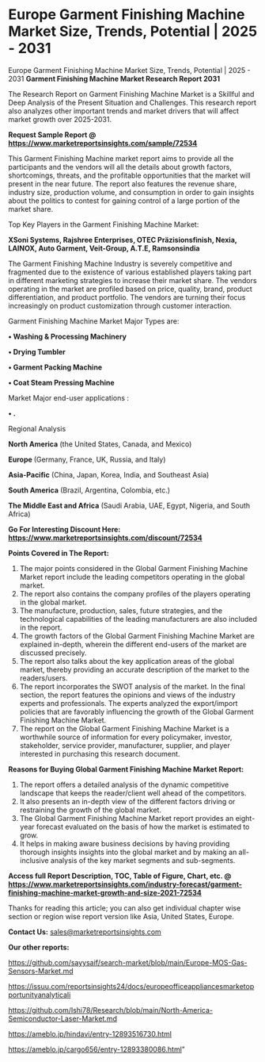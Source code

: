 # Europe Garment Finishing Machine Market Size, Trends, Potential | 2025 - 2031
Europe Garment Finishing Machine Market Size, Trends, Potential | 2025 - 2031
<strong>Garment Finishing Machine Market Research Report 2031</strong>

The Research Report on Garment Finishing Machine Market is a Skillful and Deep Analysis of the Present Situation and Challenges. This research report also analyzes other important trends and market drivers that will affect market growth over 2025-2031.

<strong>Request Sample Report @ <a href=https://www.marketreportsinsights.com/sample/72534>https://www.marketreportsinsights.com/sample/72534</a></strong>

This Garment Finishing Machine market report aims to provide all the participants and the vendors will all the details about growth factors, shortcomings, threats, and the profitable opportunities that the market will present in the near future. The report also features the revenue share, industry size, production volume, and consumption in order to gain insights about the politics to contest for gaining control of a large portion of the market share.

Top Key Players in the Garment Finishing Machine Market:

<strong>XSoni Systems, Rajshree Enterprises, OTEC Präzisionsfinish, Nexia, LAINOX, Auto Garment, Veit-Group, A.T.E, Ramsonsindia</strong>

The Garment Finishing Machine Industry is severely competitive and fragmented due to the existence of various established players taking part in different marketing strategies to increase their market share. The vendors operating in the market are profiled based on price, quality, brand, product differentiation, and product portfolio. The vendors are turning their focus increasingly on product customization through customer interaction.

Garment Finishing Machine Market Major Types are:

<strong>• Washing & Processing Machinery

• Drying Tumbler

• Garment Packing Machine

• Coat Steam Pressing Machine</strong>

Market Major end-user applications :

<strong>• .</strong>

Regional Analysis

</u><strong><b>North America</b></strong> (the United States, Canada, and Mexico)

<strong><b>Europe </b></strong>(Germany, France, UK, Russia, and Italy)

<strong><b>Asia-Pacific</b></strong> (China, Japan, Korea, India, and Southeast Asia)

<strong><b>South America</b></strong> (Brazil, Argentina, Colombia, etc.)

<strong><b>The Middle East and Africa</b></strong> (Saudi Arabia, UAE, Egypt, Nigeria, and South Africa)

<strong>Go For Interesting Discount Here: <a href=https://www.marketreportsinsights.com/discount/72534>https://www.marketreportsinsights.com/discount/72534</a></strong>

<strong>Points Covered in The Report:</strong>
<ol>
  <li>The major points considered in the Global Garment Finishing Machine Market report include the leading competitors operating in the global market.</li>
  <li>The report also contains the company profiles of the players operating in the global market.</li>
  <li>The manufacture, production, sales, future strategies, and the technological capabilities of the leading manufacturers are also included in the report.</li>
  <li>The growth factors of the Global Garment Finishing Machine Market are explained in-depth, wherein the different end-users of the market are discussed precisely.</li>
  <li>The report also talks about the key application areas of the global market, thereby providing an accurate description of the market to the readers/users.</li>
  <li>The report incorporates the SWOT analysis of the market. In the final section, the report features the opinions and views of the industry experts and professionals. The experts analyzed the export/import policies that are favorably influencing the growth of the Global Garment Finishing Machine Market.</li>
  <li>The report on the Global Garment Finishing Machine Market is a worthwhile source of information for every policymaker, investor, stakeholder, service provider, manufacturer, supplier, and player interested in purchasing this research document.</li>
</ol>
<strong>Reasons for Buying Global Garment Finishing Machine Market Report:</strong>

<ol>
  <li>The report offers a detailed analysis of the dynamic competitive landscape that keeps the reader/client well ahead of the competitors.</li>
  <li>It also presents an in-depth view of the different factors driving or restraining the growth of the global market.</li>
  <li>The Global Garment Finishing Machine Market report provides an eight-year forecast evaluated on the basis of how the market is estimated to grow.</li>
  <li>It helps in making aware business decisions by having providing thorough insights insights into the global market and by making an all-inclusive analysis of the key market segments and sub-segments.</li>
</ol>
<strong>Access full Report Description, TOC, Table of Figure, Chart, etc. @ <a href=https://www.marketreportsinsights.com/industry-forecast/garment-finishing-machine-market-growth-and-size-2021-72534>https://www.marketreportsinsights.com/industry-forecast/garment-finishing-machine-market-growth-and-size-2021-72534</a></strong>


Thanks for reading this article; you can also get individual chapter wise section or region wise report version like Asia, United States, Europe.

<strong>Contact Us:</strong>
sales@marketreportsinsights.com

<strong>Our other reports:</strong>

<a href=https://github.com/sayysaif/search-market/blob/main/Europe-MOS-Gas-Sensors-Market.md>https://github.com/sayysaif/search-market/blob/main/Europe-MOS-Gas-Sensors-Market.md</a>

<a href=https://issuu.com/reportsinsights24/docs/europeofficeappliancesmarketopportunityanalyticali>https://issuu.com/reportsinsights24/docs/europeofficeappliancesmarketopportunityanalyticali</a>

<a href=https://github.com/Ishi78/Research/blob/main/North-America-Semiconductor-Laser-Market.md>https://github.com/Ishi78/Research/blob/main/North-America-Semiconductor-Laser-Market.md</a>

<a href=https://ameblo.jp/hindavi/entry-12893516730.html>https://ameblo.jp/hindavi/entry-12893516730.html</a>

<a href=https://ameblo.jp/cargo656/entry-12893380086.html>https://ameblo.jp/cargo656/entry-12893380086.html</a>"
